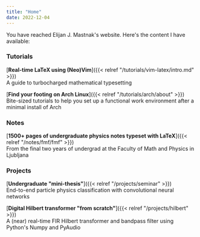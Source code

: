 ```yaml
---
title: "Home"
date: 2022-12-04
---
```


You have reached Elijan J. Mastnak's website.
Here's the content I have available:

### Tutorials

[**Real-time LaTeX using (Neo)Vim**]({{< relref "/tutorials/vim-latex/intro.md" >}})
<br>
A guide to turbocharged mathematical typesetting

[**Find your footing on Arch Linux**]({{< relref "/tutorials/arch/about" >}})
<br>
Bite-sized tutorials to help you set up a functional work environment after a minimal install of Arch

### Notes

[**1500+ pages of undergraduate physics notes typeset with LaTeX**]({{< relref "/notes/fmf/fmf" >}})
<br>
From the final two years of undergrad at the Faculty of Math and Physics in Ljubljana

### Projects

[**Undergraduate "mini-thesis"**]({{< relref "/projects/seminar" >}})
<br>
End-to-end particle physics classification with convolutional neural networks

[**Digital Hilbert transformer "from scratch"**]({{< relref "/projects/hilbert" >}})
<br>
A (near) real-time FIR Hilbert transformer and bandpass filter using Python's Numpy and PyAudio
